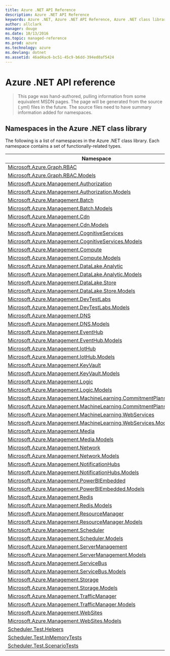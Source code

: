 ```yaml
---
title: Azure .NET API Reference 
description: Azure .NET API Reference 
keywords: Azure .NET, Azure .NET API Reference, Azure .NET class library
author: allclark
manager: douge
ms.date: 10/13/2016
ms.topic: managed-reference
ms.prod: azure
ms.technology: azure
ms.devlang: dotnet
ms.assetid: 46ad4ac6-bc51-45c9-b6dd-394ed0af5424
---
```


# Azure .NET API reference

> This page was hand-authored, pulling information from some equivalent MSDN pages.
> The page will be generated from the source (.yml) files in the future.
> The source files need to have summary information added for namespaces.

## Namespaces in the Azure .NET class library

The following is a list of namespaces in the Azure .NET class library. Each namespace contains a set of functionally-related types.

<table class="table table-bordered table-striped table-condensed">
<thead>
   <tr>
      <th>Namespace</th>
      <th>Description</th>
   </tr>
</thead>
<tr>
   <td><a href="./Microsoft.Azure.Graph.RBAC">Microsoft.Azure.Graph.RBAC<a></td>
   <td>
    </td>
</tr>
<tr>
   <td><a href="./Microsoft.Azure.Graph.RBAC.Models">Microsoft.Azure.Graph.RBAC.Models<a></td>
   <td>
    </td>
</tr>
<tr>
   <td><a href="./Microsoft.Azure.Management.Authorization">Microsoft.Azure.Management.Authorization<a></td>
   <td>
    </td>
</tr>
<tr>
   <td><a href="./Microsoft.Azure.Management.Authorization.Models">Microsoft.Azure.Management.Authorization.Models<a></td>
   <td>
    </td>
</tr>
<tr>
   <td><a href="./Microsoft.Azure.Management.Batch">Microsoft.Azure.Management.Batch<a></td>
   <td>
    </td>
</tr>
<tr>
   <td><a href="./Microsoft.Azure.Management.Batch.Models">Microsoft.Azure.Management.Batch.Models<a></td>
   <td>
    </td>
</tr>
<tr>
   <td><a href="./Microsoft.Azure.Management.Cdn">Microsoft.Azure.Management.Cdn<a></td>
   <td>
    </td>
</tr>
<tr>
   <td><a href="./Microsoft.Azure.Management.Cdn.Models">Microsoft.Azure.Management.Cdn.Models<a></td>
   <td>
    </td>
</tr>
<tr>
   <td><a href="./Microsoft.Azure.Management.CognitiveServices">Microsoft.Azure.Management.CognitiveServices<a></td>
   <td>
    </td>
</tr>
<tr>
   <td><a href="./Microsoft.Azure.Management.CognitiveServices.Models">Microsoft.Azure.Management.CognitiveServices.Models<a></td>
   <td>
    </td>
</tr>
<tr>
   <td><a href="./Microsoft.Azure.Management.Compute">Microsoft.Azure.Management.Compute<a></td>
   <td>
    </td>
</tr>
<tr>
   <td><a href="./Microsoft.Azure.Management.Compute.Models">Microsoft.Azure.Management.Compute.Models<a></td>
   <td>
    </td>
</tr>
<tr>
   <td><a href="./Microsoft.Azure.Management.DataLake.Analytic">Microsoft.Azure.Management.DataLake.Analytic<a></td>
   <td>
    </td>
</tr>
<tr>
   <td><a href="./Microsoft.Azure.Management.DataLake.Analytic.Models">Microsoft.Azure.Management.DataLake.Analytic.Models<a></td>
   <td>
    </td>
</tr>
<tr>
   <td><a href="./Microsoft.Azure.Management.DataLake.Store">Microsoft.Azure.Management.DataLake.Store<a></td>
   <td>
    </td>
</tr>
<tr>
   <td><a href="./Microsoft.Azure.Management.DataLake.Store.Models">Microsoft.Azure.Management.DataLake.Store.Models<a></td>
   <td>
    </td>
</tr>
<tr>
   <td><a href="./Microsoft.Azure.Management.DevTestLabs">Microsoft.Azure.Management.DevTestLabs<a></td>
   <td>
    </td>
</tr>
<tr>
   <td><a href="./Microsoft.Azure.Management.DevTestLabs.Models">Microsoft.Azure.Management.DevTestLabs.Models<a></td>
   <td>
    </td>
</tr>
<tr>
   <td><a href="./Microsoft.Azure.Management.DNS">Microsoft.Azure.Management.DNS<a></td>
   <td>
    </td>
</tr>
<tr>
   <td><a href="./Microsoft.Azure.Management.DNS.Models">Microsoft.Azure.Management.DNS.Models<a></td>
   <td>
    </td>
</tr>
<tr>
   <td><a href="./Microsoft.Azure.Management.EventHub">Microsoft.Azure.Management.EventHub<a></td>
   <td>
    </td>
</tr>
<tr>
   <td><a href="./Microsoft.Azure.Management.EventHub.Models">Microsoft.Azure.Management.EventHub.Models<a></td>
   <td>
    </td>
</tr>
<tr>
   <td><a href="./Microsoft.Azure.Management.IotHub">Microsoft.Azure.Management.IotHub<a></td>
   <td>
    </td>
</tr>
<tr>
   <td><a href="./Microsoft.Azure.Management.IotHub.Models">Microsoft.Azure.Management.IotHub.Models<a></td>
   <td>
    </td>
</tr>
<tr>
   <td><a href="./Microsoft.Azure.Management.KeyVault">Microsoft.Azure.Management.KeyVault<a></td>
   <td>
    </td>
</tr>
<tr>
   <td><a href="./Microsoft.Azure.Management.KeyVault.Models">Microsoft.Azure.Management.KeyVault.Models<a></td>
   <td>
    </td>
</tr>
<tr>
   <td><a href="./Microsoft.Azure.Management.Logic">Microsoft.Azure.Management.Logic<a></td>
   <td>
    </td>
</tr>
<tr>
   <td><a href="./Microsoft.Azure.Management.Logic.Models">Microsoft.Azure.Management.Logic.Models<a></td>
   <td>
    </td>
</tr>
<tr>
   <td><a href="./Microsoft.Azure.Management.MachineLearning.CommitmentPlans">Microsoft.Azure.Management.MachineLearning.CommitmentPlans<a></td>
   <td>
    </td>
</tr>
<tr>
   <td><a href="./Microsoft.Azure.Management.MachineLearning.CommitmentPlans.Models">Microsoft.Azure.Management.MachineLearning.CommitmentPlans.Models<a></td>
   <td>
    </td>
</tr>
<tr>
   <td><a href="./Microsoft.Azure.Management.MachineLearning.WebServices">Microsoft.Azure.Management.MachineLearning.WebServices<a></td>
   <td>
    </td>
</tr>
<tr>
   <td><a href="./Microsoft.Azure.Management.MachineLearning.WebServices.Models">Microsoft.Azure.Management.MachineLearning.WebServices.Models<a></td>
   <td>
    </td>
</tr>
<tr>
   <td><a href="./Microsoft.Azure.Management.Media">Microsoft.Azure.Management.Media<a></td>
   <td>
    </td>
</tr>
<tr>
   <td><a href="./Microsoft.Azure.Management.Media.Models">Microsoft.Azure.Management.Media.Models<a></td>
   <td>
    </td>
</tr>
<tr>
   <td><a href="./Microsoft.Azure.Management.Network">Microsoft.Azure.Management.Network<a></td>
   <td>
    </td>
</tr>
<tr>
   <td><a href="./Microsoft.Azure.Management.Network.Models">Microsoft.Azure.Management.Network.Models<a></td>
   <td>
    </td>
</tr>
<tr>
   <td><a href="./Microsoft.Azure.Management.NotificationHubs">Microsoft.Azure.Management.NotificationHubs<a></td>
   <td>
    </td>
</tr>
<tr>
   <td><a href="./Microsoft.Azure.Management.NotificationHubs.Models">Microsoft.Azure.Management.NotificationHubs.Models<a></td>
   <td>
    </td>
</tr>
<tr>
   <td><a href="./Microsoft.Azure.Management.PowerBIEmbedded">Microsoft.Azure.Management.PowerBIEmbedded<a></td>
   <td>
    </td>
</tr>
<tr>
   <td><a href="./Microsoft.Azure.Management.PowerBIEmbedded.Models">Microsoft.Azure.Management.PowerBIEmbedded.Models<a></td>
   <td>
    </td>
</tr>
<tr>
   <td><a href="./Microsoft.Azure.Management.Redis">Microsoft.Azure.Management.Redis<a></td>
   <td>
    </td>
</tr>
<tr>
   <td><a href="./Microsoft.Azure.Management.Redis.Models">Microsoft.Azure.Management.Redis.Models<a></td>
   <td>
    </td>
</tr>
<tr>
   <td><a href="./Microsoft.Azure.Management.ResourceManager">Microsoft.Azure.Management.ResourceManager<a></td>
   <td>
    </td>
</tr>
<tr>
   <td><a href="./Microsoft.Azure.Management.ResourceManager.Models">Microsoft.Azure.Management.ResourceManager.Models<a></td>
   <td>
    </td>
</tr>
<tr>
   <td><a href="./Microsoft.Azure.Management.Scheduler">Microsoft.Azure.Management.Scheduler<a></td>
   <td>
    </td>
</tr>
<tr>
   <td><a href="./Microsoft.Azure.Management.Scheduler.Models">Microsoft.Azure.Management.Scheduler.Models<a></td>
   <td>
    </td>
</tr>
<tr>
   <td><a href="./Microsoft.Azure.Management.ServerManagement">Microsoft.Azure.Management.ServerManagement<a></td>
   <td>
    </td>
</tr>
<tr>
   <td><a href="./Microsoft.Azure.Management.ServerManagement.Models">Microsoft.Azure.Management.ServerManagement.Models<a></td>
   <td>
    </td>
</tr>
<tr>
   <td><a href="./Microsoft.Azure.Management.ServiceBus">Microsoft.Azure.Management.ServiceBus<a></td>
   <td>
    </td>
</tr>
<tr>
   <td><a href="./Microsoft.Azure.Management.ServiceBus.Models">Microsoft.Azure.Management.ServiceBus.Models<a></td>
   <td>
    </td>
</tr>
<tr>
   <td><a href="./Microsoft.Azure.Management.Storage">Microsoft.Azure.Management.Storage<a></td>
   <td>
    </td>
</tr>
<tr>
   <td><a href="./Microsoft.Azure.Management.Storage.Models">Microsoft.Azure.Management.Storage.Models<a></td>
   <td>
    </td>
</tr>
<tr>
   <td><a href="./Microsoft.Azure.Management.TrafficManager">Microsoft.Azure.Management.TrafficManager<a></td>
   <td>
    </td>
</tr>
<tr>
   <td><a href="./Microsoft.Azure.Management.TrafficManager.Models">Microsoft.Azure.Management.TrafficManager.Models<a></td>
   <td>
    </td>
</tr>
<tr>
   <td><a href="./Microsoft.Azure.Management.WebSites">Microsoft.Azure.Management.WebSites<a></td>
   <td>
    </td>
</tr>
<tr>
   <td><a href="./Microsoft.Azure.Management.WebSites.Models">Microsoft.Azure.Management.WebSites.Models<a></td>
   <td>
    </td>
</tr>
<tr>
   <td><a href="./Scheduler.Test.Helpers">Scheduler.Test.Helpers<a></td>
   <td>
    </td>
</tr>
<tr>
   <td><a href="./Scheduler.Test.InMemoryTests">Scheduler.Test.InMemoryTests<a></td>
   <td>
    </td>
</tr>
<tr>
   <td><a href="./Scheduler.Test.ScenarioTests">Scheduler.Test.ScenarioTests<a></td>
   <td>
    </td>
</tr>
</table>
